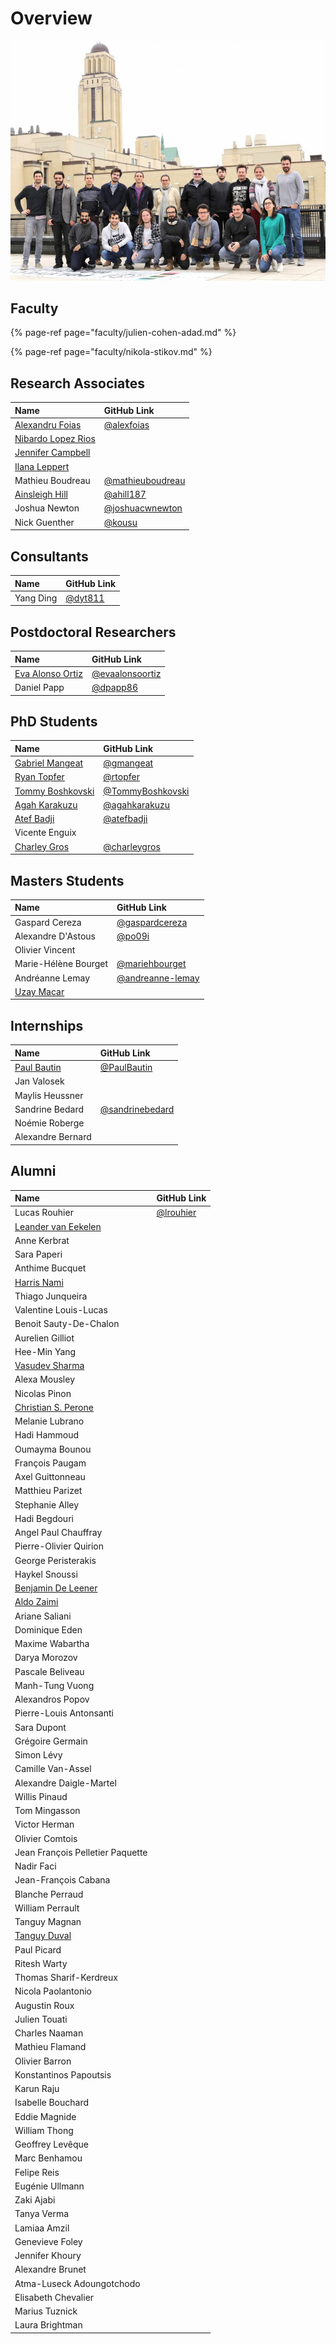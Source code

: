 # Overview

![](../.gitbook/assets/neuropoly_lab.jpeg)

## Faculty

{% page-ref page="faculty/julien-cohen-adad.md" %}

{% page-ref page="faculty/nikola-stikov.md" %}

## Research Associates

| Name | GitHub Link |
| :--- | :--- |
| [Alexandru Foias](https://ca.linkedin.com/in/alexandrufoias) | [@alexfoias](https://github.com/alexfoias) |
| [Nibardo Lopez Rios](research-associates/nibardo-lopez-rios.md) |  |
| [Jennifer Campbell](http://www.bic.mni.mcgill.ca/~jcampbel/) |  |
| [Ilana Leppert](http://www.bic.mni.mcgill.ca/PeopleStaff/LeppertIlana) |  |
| Mathieu Boudreau | [@mathieuboudreau](https://github.com/mathieuboudreau) |
| [Ainsleigh Hill](https://www.linkedin.com/in/ainsleigh-hill-836296124/) | [@ahill187](https://github.com/ahill187) |
| Joshua Newton | [@joshuacwnewton](https://github.com/joshuacwnewton) |
| Nick Guenther | [@kousu](https://github.com/kousu) |

## Consultants

| Name | GitHub Link |
| :--- | :--- |
| Yang Ding | [@dyt811](https://github.com/dyt811) |

## Postdoctoral Researchers

| Name | GitHub Link |
| :--- | :--- |
| [Eva Alonso Ortiz](https://www.evaalonsoortiz.com/) | [@evaalonsoortiz](https://github.com/evaalonsoortiz) |
| Daniel Papp | [@dpapp86](https://github.com/dpapp86) |

## PhD Students

| Name | GitHub Link |
| :--- | :--- |
| [Gabriel Mangeat](phd-students/gabriel-mangeat.md) | [@gmangeat](https://github.com/gmangeat) |
| [Ryan Topfer](phd-students/ryan-topfer.md) | [@rtopfer](https://github.com/rtopfer) |
| [Tommy Boshkovski](phd-students/tommy-boshkovski.md) | [@TommyBoshkovski](https://github.com/TommyBoshkovski) |
| [Agah Karakuzu](phd-students/agah-karakuzu.md) | [@agahkarakuzu](https://github.com/agahkarakuzu) |
| [Atef Badji](https://ca.linkedin.com/in/badjiatef) | [@atefbadji](https://github.com/atefbadji) |
| Vicente Enguix |  |
| [Charley Gros](phd-students/charley-gros.md) | [@charleygros](https://github.com/charleygros) |

## Masters Students

| Name | GitHub Link |
| :--- | :--- |
| Gaspard Cereza | [@gaspardcereza](https://github.com/gaspardcereza) |
| Alexandre D'Astous | [@po09i](https://github.com/po09i) |
| Olivier Vincent |  |
| Marie-Hélène Bourget | [@mariehbourget](https://github.com/mariehbourget) |
| Andréanne Lemay | [@andreanne-lemay](https://github.com/andreanne-lemay) |
| [Uzay Macar](https://uzaymacar.github.io/) |  |

## Internships

| Name | GitHub Link |
| :--- | :--- |
| [Paul Bautin](https://www.linkedin.com/in/paul-bautin-757690175/) | [@PaulBautin](https://github.com/PaulBautin) |
| Jan Valosek |  |
| Maylis Heussner |  |
| Sandrine Bedard | [@sandrinebedard](https://github.com/sandrinebedard) |
| Noémie Roberge |  |
| Alexandre Bernard |  |

## Alumni

| Name | GitHub Link |
| :--- | :--- |
| Lucas Rouhier | [@lrouhier](https://github.com/lrouhier) |
| [Leander van Eekelen](https://www.linkedin.com/in/leander-van-eekelen/) |  |
| Anne Kerbrat |  |
| Sara Paperi |  |
| Anthime Bucquet |  |
| [Harris Nami](alumni/harris-nami.md) |  |
| Thiago Junqueira |  |
| Valentine Louis-Lucas |  |
| Benoit Sauty-De-Chalon |  |
| Aurelien Gilliot |  |
| Hee-Min Yang |  |
| [Vasudev Sharma](https://in.linkedin.com/in/vs74) |  |
| Alexa Mousley |  |
| Nicolas Pinon |  |
| [Christian S. Perone](alumni/christian-s.-perone.md) |  |
| Melanie Lubrano |  |
| Hadi Hammoud |  |
| Oumayma Bounou |  |
| François Paugam |  |
| Axel Guittonneau |  |
| Matthieu Parizet |  |
| Stephanie Alley |  |
| Hadi Begdouri |  |
| Angel Paul Chauffray |  |
| Pierre-Olivier Quirion |  |
| George Peristerakis |  |
| Haykel Snoussi |  |
| [Benjamin De Leener](alumni/benjamin-de-leener.md) |  |
| [Aldo Zaimi](alumni/aldo-zaimi.md) |  |
| Ariane Saliani |  |
| Dominique Eden |  |
| Maxime Wabartha |  |
| Darya Morozov |  |
| Pascale Beliveau |  |
| Manh-Tung Vuong |  |
| Alexandros Popov |  |
| Pierre-Louis Antonsanti |  |
| Sara Dupont |  |
| Grégoire Germain |  |
| Simon Lévy |  |
| Camille Van-Assel |  |
| Alexandre Daigle-Martel |  |
| Willis Pinaud |  |
| Tom Mingasson |  |
| Victor Herman |  |
| Olivier Comtois |  |
| Jean François Pelletier Paquette |  |
| Nadir Faci |  |
| Jean-François Cabana |  |
| Blanche Perraud |  |
| William Perrault |  |
| Tanguy Magnan |  |
| [Tanguy Duval](alumni/tanguy-duval.md) |  |
| Paul Picard |  |
| Ritesh Warty |  |
| Thomas Sharif-Kerdreux |  |
| Nicola Paolantonio |  |
| Augustin Roux |  |
| Julien Touati |  |
| Charles Naaman |  |
| Mathieu Flamand |  |
| Olivier Barron |  |
| Konstantinos Papoutsis |  |
| Karun Raju |  |
| Isabelle Bouchard |  |
| Eddie Magnide |  |
| William Thong |  |
| Geoffrey Levêque |  |
| Marc Benhamou |  |
| Felipe Reis |  |
| Eugénie Ullmann |  |
| Zaki Ajabi |  |
| Tanya Verma |  |
| Lamiaa Amzil |  |
| Genevieve Foley |  |
| Jennifer Khoury |  |
| Alexandre Brunet |  |
| Atma-Luseck Adoungotchodo |  |
| Elisabeth Chevalier |  |
| Marius Tuznick |  |
| Laura Brightman |  |

